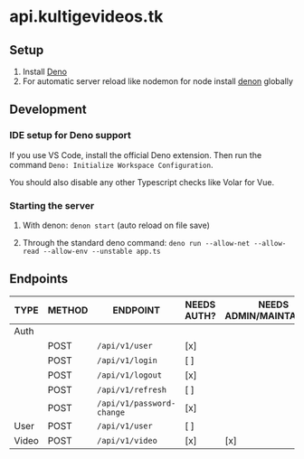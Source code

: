 # api.kultigevideos.tk

## Setup

1. Install [Deno](https://deno.land/)
2. For automatic server reload like nodemon for node install [denon](https://deno.land/x/denon@2.4.9) globally

## Development

### IDE setup for Deno support

If you use VS Code, install the official Deno extension. Then run the command `Deno: Initialize Workspace Configuration`.

You should also disable any other Typescript checks like Volar for Vue.

### Starting the server

1. With denon: `denon start` (auto reload on file save)

2. Through the standard deno command: `deno run --allow-net --allow-read --allow-env --unstable app.ts`

## Endpoints

| TYPE  | METHOD | ENDPOINT                  | NEEDS AUTH? | NEEDS ADMIN/MAINTAINER? |
| ----- | ------ | ------------------------- | ----------- | ----------------------- |
| Auth  |        |                           |             |                         |
|       | POST   | `/api/v1/user`            | [x]         |                         |
|       | POST   | `/api/v1/login`           | [ ]         |                         |
|       | POST   | `/api/v1/logout`          | [x]         |                         |
|       | POST   | `/api/v1/refresh`         | [ ]         |                         |
|       | POST   | `/api/v1/password-change` | [x]         |                         |
| User  | POST   | `/api/v1/user`            | [ ]         |                         |
| Video | POST   | `/api/v1/video`           | [x]         | [x]                     |

